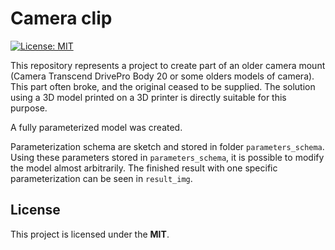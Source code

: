 # Camera clip
[![License: MIT](https://img.shields.io/badge/License-MIT-yellow.svg)](https://opensource.org/licenses/MIT)

This repository represents a project to create part of an older camera mount (Camera Transcend DrivePro Body 20 or some olders models of camera).
This part often broke, and the original ceased to be supplied.
The solution using a 3D model printed on a 3D printer is directly suitable for this purpose.

A fully parameterized model was created.

Parameterization schema are sketch and stored in folder `parameters_schema`.
Using these parameters stored in `parameters_schema`,
it is possible to modify the model almost arbitrarily.
The finished result with one specific parameterization
can be seen in `result_img`.

<!---
 ![Model](result_img/IMG-20200805-WA0005.jpg)
-->

## License
This project is licensed under the **MIT**.
